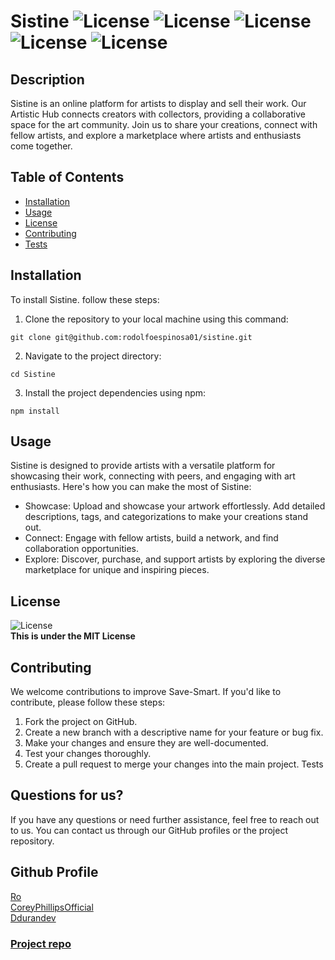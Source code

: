 # Sistine ![License](https://img.shields.io/badge/License-MIT-yellow) ![License](https://img.shields.io/badge/Vite-v5.0.2-purple) ![License](https://img.shields.io/badge/Stripe-v14.5.0-blue) ![License](https://img.shields.io/badge/Mongoose-v8.0.1-darkred) ![License](https://img.shields.io/badge/Bootstrap-v5.3.2-indigo)

## Description

Sistine is an online platform for artists to display and sell their work.
Our Artistic Hub connects creators with collectors, providing a collaborative space for the art community.
Join us to share your creations, connect with fellow artists, and explore a marketplace where artists and enthusiasts come together.

## Table of Contents

- [Installation](#installation)
- [Usage](#usage)
- [License](#license)
- [Contributing](#contributing)
- [Tests](#tests)

## Installation

To install Sistine. follow these steps:
1. Clone the repository to your local machine using this command:
```
git clone git@github.com:rodolfoespinosa01/sistine.git
```
2. Navigate to the project directory:
```
cd Sistine
```
3. Install the project dependencies using npm:
```
npm install
```

## Usage

Sistine is designed to provide artists with a versatile platform for showcasing their work, connecting with peers, and engaging with art enthusiasts. Here's how you can make the most of Sistine:
- Showcase: Upload and showcase your artwork effortlessly. Add detailed descriptions, tags, and categorizations to make your creations stand out.
- Connect: Engage with fellow artists, build a network, and find collaboration opportunities.
- Explore: Discover, purchase, and support artists by exploring the diverse marketplace for unique and inspiring pieces.

## License

![License](https://img.shields.io/badge/License-MIT-yellow) <br>
**This is under the MIT License** 

## Contributing

We welcome contributions to improve Save-Smart. If you'd like to contribute, please follow these steps:
1. Fork the project on GitHub.
2. Create a new branch with a descriptive name for your feature or bug fix.
3. Make your changes and ensure they are well-documented.
4. Test your changes thoroughly.
5. Create a pull request to merge your changes into the main project.
Tests

## Questions for us?

If you have any questions or need further assistance, feel free to reach out to us. You can contact us through our GitHub profiles or the project repository.

## Github Profile

[Ro](https://github.com/rodolfoespinosa01) <br>
[CoreyPhillipsOfficial](https://github.com/CoreyPhillipsOfficial) <br>
[Ddurandev](https://github.com/ddurandev)

### [Project repo](https://lit-beach-80573-72943f4d2381.herokuapp.com/)
